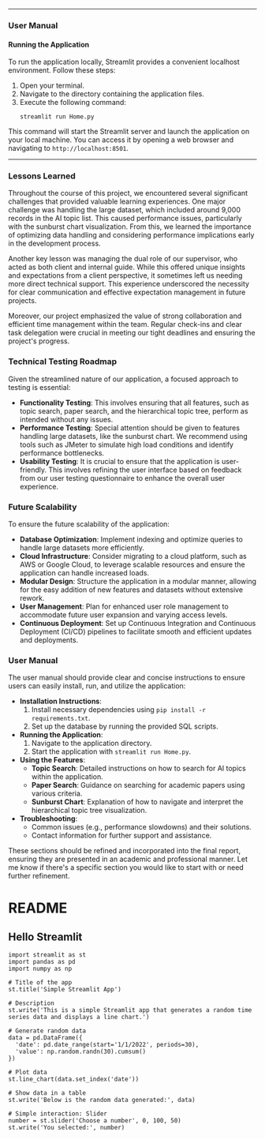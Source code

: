 






---

### User Manual

#### Running the Application

To run the application locally, Streamlit provides a convenient localhost environment. Follow these steps:

1. Open your terminal.
2. Navigate to the directory containing the application files.
3. Execute the following command:
   ```
   streamlit run Home.py
   ```
   
This command will start the Streamlit server and launch the application on your local machine. You can access it by opening a web browser and navigating to `http://localhost:8501`.

---



### Lessons Learned
Throughout the course of this project, we encountered several significant challenges that provided valuable learning experiences. One major challenge was handling the large dataset, which included around 9,000 records in the AI topic list. This caused performance issues, particularly with the sunburst chart visualization. From this, we learned the importance of optimizing data handling and considering performance implications early in the development process.

Another key lesson was managing the dual role of our supervisor, who acted as both client and internal guide. While this offered unique insights and expectations from a client perspective, it sometimes left us needing more direct technical support. This experience underscored the necessity for clear communication and effective expectation management in future projects.

Moreover, our project emphasized the value of strong collaboration and efficient time management within the team. Regular check-ins and clear task delegation were crucial in meeting our tight deadlines and ensuring the project's progress.

### Technical Testing Roadmap
Given the streamlined nature of our application, a focused approach to testing is essential:
- **Functionality Testing**: This involves ensuring that all features, such as topic search, paper search, and the hierarchical topic tree, perform as intended without any issues.
- **Performance Testing**: Special attention should be given to features handling large datasets, like the sunburst chart. We recommend using tools such as JMeter to simulate high load conditions and identify performance bottlenecks.
- **Usability Testing**: It is crucial to ensure that the application is user-friendly. This involves refining the user interface based on feedback from our user testing questionnaire to enhance the overall user experience.

### Future Scalability
To ensure the future scalability of the application:
- **Database Optimization**: Implement indexing and optimize queries to handle large datasets more efficiently.
- **Cloud Infrastructure**: Consider migrating to a cloud platform, such as AWS or Google Cloud, to leverage scalable resources and ensure the application can handle increased loads.
- **Modular Design**: Structure the application in a modular manner, allowing for the easy addition of new features and datasets without extensive rework.
- **User Management**: Plan for enhanced user role management to accommodate future user expansion and varying access levels.
- **Continuous Deployment**: Set up Continuous Integration and Continuous Deployment (CI/CD) pipelines to facilitate smooth and efficient updates and deployments.

### User Manual
The user manual should provide clear and concise instructions to ensure users can easily install, run, and utilize the application:
- **Installation Instructions**:
  1. Install necessary dependencies using `pip install -r requirements.txt`.
  2. Set up the database by running the provided SQL scripts.
- **Running the Application**:
  1. Navigate to the application directory.
  2. Start the application with `streamlit run Home.py`.
- **Using the Features**:
  - **Topic Search**: Detailed instructions on how to search for AI topics within the application.
  - **Paper Search**: Guidance on searching for academic papers using various criteria.
  - **Sunburst Chart**: Explanation of how to navigate and interpret the hierarchical topic tree visualization.
- **Troubleshooting**:
  - Common issues (e.g., performance slowdowns) and their solutions.
  - Contact information for further support and assistance.

These sections should be refined and incorporated into the final report, ensuring they are presented in an academic and professional manner. Let me know if there's a specific section you would like to start with or need further refinement.




# README 
## Hello Streamlit 

```
import streamlit as st
import pandas as pd
import numpy as np

# Title of the app
st.title('Simple Streamlit App')

# Description
st.write('This is a simple Streamlit app that generates a random time series data and displays a line chart.')

# Generate random data
data = pd.DataFrame({
  'date': pd.date_range(start='1/1/2022', periods=30),
  'value': np.random.randn(30).cumsum()
})

# Plot data
st.line_chart(data.set_index('date'))

# Show data in a table
st.write('Below is the random data generated:', data)

# Simple interaction: Slider
number = st.slider('Choose a number', 0, 100, 50)
st.write('You selected:', number)

```
